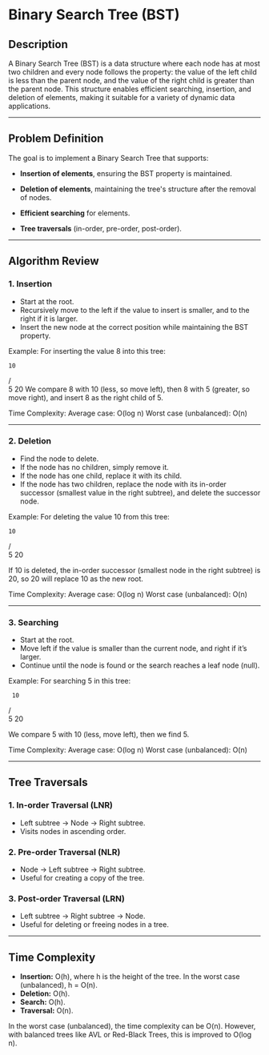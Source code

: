 # Binary Search Tree (BST)

## Description

A Binary Search Tree (BST) is a data structure where each node has at most two children and every node follows the property: the value of the left child is less than the parent node, and the value of the right child is greater than the parent node. This structure enables efficient searching, insertion, and deletion of elements, making it suitable for a variety of dynamic data applications.

******************

## Problem Definition

The goal is to implement a Binary Search Tree that supports:

- **Insertion of elements**, ensuring the BST property is maintained.

- **Deletion of elements**, maintaining the tree's structure after the removal of nodes.

- **Efficient searching** for elements.

- **Tree traversals** (in-order, pre-order, post-order).

******************

## Algorithm Review

### 1. Insertion

- Start at the root.
- Recursively move to the left if the value to insert is smaller, and to the right if it is larger.
- Insert the new node at the correct position while maintaining the BST property.

Example:
For inserting the value 8 into this tree:

    10
   /  \
  5    20
We compare 8 with 10 (less, so move left), then 8 with 5 (greater, so move right), and insert 8 as the right child of 5.

Time Complexity:
Average case: O(log n)
Worst case (unbalanced): O(n)

******************

### 2. Deletion

- Find the node to delete.
- If the node has no children, simply remove it.
- If the node has one child, replace it with its child.
- If the node has two children, replace the node with its in-order successor (smallest value in the right subtree), and delete the successor node.

Example:
For deleting the value 10 from this tree:

    10
   /  \
  5    20

If 10 is deleted, the in-order successor (smallest node in the right subtree) is 20, so 20 will replace 10 as the new root.

Time Complexity:
Average case: O(log n)
Worst case (unbalanced): O(n)


******************

### 3. Searching

- Start at the root.
- Move left if the value is smaller than the current node, and right if it’s larger.
- Continue until the node is found or the search reaches a leaf node (null).


Example:
For searching 5 in this tree:

     10
   /  \
  5    20

We compare 5 with 10 (less, move left), then we find 5.

Time Complexity:
Average case: O(log n)
Worst case (unbalanced): O(n)



******************

## Tree Traversals

### 1. In-order Traversal (LNR)

- Left subtree -> Node -> Right subtree.
- Visits nodes in ascending order.

### 2. Pre-order Traversal (NLR)

- Node -> Left subtree -> Right subtree.
- Useful for creating a copy of the tree.

### 3. Post-order Traversal (LRN)

- Left subtree -> Right subtree -> Node.
- Useful for deleting or freeing nodes in a tree.

******************

## Time Complexity

- **Insertion:** O(h), where h is the height of the tree. In the worst case (unbalanced), h = O(n).
- **Deletion:** O(h).
- **Search:** O(h).
- **Traversal:** O(n).

In the worst case (unbalanced), the time complexity can be O(n). However, with balanced trees like AVL or Red-Black Trees, this is improved to O(log n).

